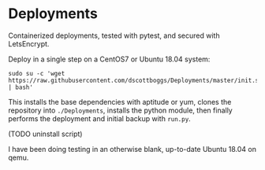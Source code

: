 # Deployments
Containerized deployments, tested with pytest, and secured with LetsEncrypt.

Deploy in a single step on a CentOS7 or Ubuntu 18.04 system:

    sudo su -c 'wget https://raw.githubusercontent.com/dscottboggs/Deployments/master/init.sh | bash'

This installs the base dependencies with aptitude or yum, clones
the repository into `./Deployments`, installs the python module,
then finally performs the deployment and initial backup with
`run.py`.

(TODO uninstall script)

I have been doing testing in an otherwise blank, up-to-date Ubuntu
18.04 on qemu.
